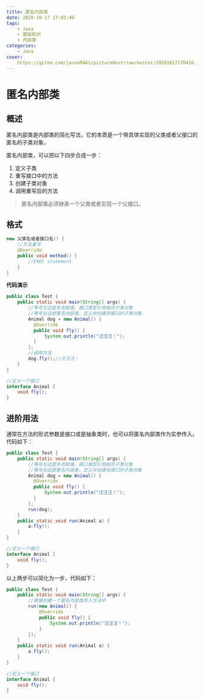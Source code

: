 ```yaml
---
title: 匿名内部类
date: 2020-10-17 17:02:49
tags: 
	- Java
	- 基础知识
	- 内部类
categories:
	- Java
cover:
	https://gitee.com/jasonM4A1/pictureHost/raw/master/20201017170416.jpg
---
```


# 匿名内部类

## 概述

匿名内部类是内部类的简化写法，它的本质是一个带具体实现的父类或者父接口的匿名的子类对象。

匿名内部类，可以把以下四步合成一步：

1. 定义子类
2. 重写接口中的方法
3. 创建子类对象
4. 调用重写后的方法

> 匿名内部类必须继承一个父类或者实现一个父接口。

## 格式

~~~java
new 父类名或者接口名() {
    //方法重写
    @Override
    public void method() {
        //EXEC statement
    }
}
~~~

**代码演示**

~~~java
public class Test {
    public static void main(String[] args) {
        //等号左边是多态赋值，接口类型引用指向子类对象
        //等号右边是匿名内部类，定义并创建该接口的子类对象
        Animal dog = new Animal() {
          @Override
          public void fly() {
              System.out.println("汪汪汪！");
          }
        };
        //调用方法
        dog.fly();//汪汪汪！
    }
}

//定义一个接口
interface Animal {
    void fly();
}
~~~

## 进阶用法

通常在方法的形式参数是接口或是抽象类时，也可以将匿名内部类作为实参传入。代码如下：

~~~java
public class Test {
    public static void main(String[] args) {
        //等号左边是多态赋值，接口类型引用指向子类对象
        //等号右边是匿名内部类，定义并创建该接口的子类对象
        Animal dog = new Animal() {
          @Override
          public void fly() {
              System.out.println("汪汪汪！");
          }
        };
        run(dog);
    }
    public static void run(Animal a) {
        a.fly();
    }
}

//定义一个接口
interface Animal {
    void fly();
}
~~~

以上两步可以简化为一步，代码如下：

~~~java
public class Test {
    public static void main(String[] args) {
        //直接创建一个匿名内部类传入方法中
        run(new Animal() {
            @Override
            public void fly() {
                System.out.println("汪汪汪！");
            }
        });
    }
    public static void run(Animal a) {
        a.fly();
    }
}

//定义一个接口
interface Animal {
    void fly();
}
~~~

